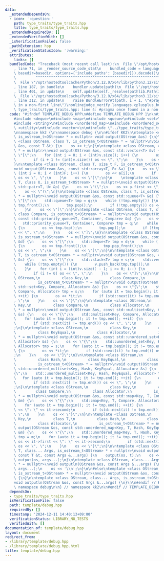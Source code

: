 ```yaml
---
data:
  _extendedDependsOn:
  - icon: ':question:'
    path: type_traits/type_traits.hpp
    title: type_traits/type_traits.hpp
  _extendedRequiredBy: []
  _extendedVerifiedWith: []
  _isVerificationFailed: false
  _pathExtension: hpp
  _verificationStatusIcon: ':warning:'
  attributes:
    links: []
  bundledCode: "Traceback (most recent call last):\n  File \"/opt/hostedtoolcache/Python/3.12.0/x64/lib/python3.12/site-packages/onlinejudge_verify/documentation/build.py\"\
    , line 71, in _render_source_code_stat\n    bundled_code = language.bundle(stat.path,\
    \ basedir=basedir, options={'include_paths': [basedir]}).decode()\n          \
    \         ^^^^^^^^^^^^^^^^^^^^^^^^^^^^^^^^^^^^^^^^^^^^^^^^^^^^^^^^^^^^^^^^^^^^^^^^^^^^^^^^^\n\
    \  File \"/opt/hostedtoolcache/Python/3.12.0/x64/lib/python3.12/site-packages/onlinejudge_verify/languages/cplusplus.py\"\
    , line 187, in bundle\n    bundler.update(path)\n  File \"/opt/hostedtoolcache/Python/3.12.0/x64/lib/python3.12/site-packages/onlinejudge_verify/languages/cplusplus_bundle.py\"\
    , line 401, in update\n    self.update(self._resolve(pathlib.Path(included), included_from=path))\n\
    \  File \"/opt/hostedtoolcache/Python/3.12.0/x64/lib/python3.12/site-packages/onlinejudge_verify/languages/cplusplus_bundle.py\"\
    , line 312, in update\n    raise BundleErrorAt(path, i + 1, \"#pragma once found\
    \ in a non-first line\")\nonlinejudge_verify.languages.cplusplus_bundle.BundleErrorAt:\
    \ type_traits/type_traits.hpp: line 4: #pragma once found in a non-first line\n"
  code: "#ifndef TEMPLATE_DEBUG_HPP\n#define TEMPLATE_DEBUG_HPP 1\n\n#include <array>\n\
    #include <deque>\n#include <map>\n#include <queue>\n#include <set>\n#include <stack>\n\
    #include <string>\n#include <unordered_map>\n#include <unordered_set>\n#include\
    \ <utility>\n#include <vector>\n\n#include \"../type_traits/type_traits.hpp\"\n\
    \nnamespace kk2 {\n\nnamespace debug {\n\n#ifdef KK2\n\ntemplate <class OStream,\
    \ is_ostream_t<OStream> * = nullptr> void output(OStream &os) {\n}\n\ntemplate\
    \ <class OStream, class T, is_ostream_t<OStream> * = nullptr>\nvoid output(OStream\
    \ &os, const T &t) {\n    os << t;\n}\n\ntemplate <class OStream, class T, is_ostream_t<OStream>\
    \ * = nullptr>\nvoid output(OStream &os, const std::vector<T> &v) {\n    os <<\
    \ \"[\";\n    for (int i = 0; i < (int)v.size(); i++) {\n        os << v[i];\n\
    \        if (i + 1 != (int)v.size()) os << \", \";\n    }\n    os << \"]\";\n\
    }\n\ntemplate <class OStream, class T, size_t F, is_ostream_t<OStream> * = nullptr>\n\
    void output(OStream &os, const std::array<T, F> &a) {\n    os << \"[\";\n    for\
    \ (int i = 0; i < (int)F; i++) {\n        os << a[i];\n        if (i + 1 != (int)F)\
    \ os << \", \";\n    }\n    os << \"]\";\n}\n    \ntemplate <class OStream, class\
    \ T, class U, is_ostream_t<OStream> * = nullptr>\nvoid output(OStream &os, const\
    \ std::pair<T, U> &p) {\n    os << \"(\";\n    os << p.first << \", \" << p.second;\n\
    \    os << \")\";\n}\n\ntemplate <class OStream, class T, is_ostream_t<OStream>\
    \ * = nullptr>\nvoid output(OStream &os, const std::queue<T> &q) {\n    os <<\
    \ \"[\";\n    std::queue<T> tmp = q;\n    while (!tmp.empty()) {\n        os <<\
    \ tmp.front();\n        tmp.pop();\n        if (!tmp.empty()) os << \", \";\n\
    \    }\n    os << \"]\";\n}\n\ntemplate <class OStream, class T, class Container,\
    \ class Compare, is_ostream_t<OStream> * = nullptr>\nvoid output(OStream &os,\
    \ const std::priority_queue<T, Container, Compare> &q) {\n    os << \"[\";\n \
    \   std::priority_queue<T, Container, Compare> tmp = q;\n    while (!tmp.empty())\
    \ {\n        os << tmp.top();\n        tmp.pop();\n        if (!tmp.empty()) os\
    \ << \", \";\n    }\n    os << \"]\";\n}\n\ntemplate <class OStream, class T,\
    \ is_ostream_t<OStream> * = nullptr>\nvoid output(OStream &os, const std::deque<T>\
    \ &d) {\n    os << \"[\";\n    std::deque<T> tmp = d;\n    while (!tmp.empty())\
    \ {\n        os << tmp.front();\n        tmp.pop_front();\n        if (!tmp.empty())\
    \ os << \", \";\n    }\n    os << \"]\";\n}\n\ntemplate <class OStream, class\
    \ T, is_ostream_t<OStream> * = nullptr>\nvoid output(OStream &os, const std::stack<T>\
    \ &s) {\n    os << \"[\";\n    std::stack<T> tmp = s;\n    std::vector<T> v;\n\
    \    while (!tmp.empty()) {\n        v.push_back(tmp.top());\n        tmp.pop();\n\
    \    }\n    for (int i = (int)v.size() - 1; i >= 0; i--) {\n        os << v[i];\n\
    \        if (i != 0) os << \", \";\n    }\n    os << \"]\";\n}\n\ntemplate <class\
    \ OStream,\n          class Key,\n          class Compare,\n          class Allocator,\n\
    \          is_ostream_t<OStream> * = nullptr>\nvoid output(OStream &os, const\
    \ std::set<Key, Compare, Allocator> &s) {\n    os << \"{\";\n    std::set<Key,\
    \ Compare, Allocator> tmp = s;\n    for (auto it = tmp.begin(); it != tmp.end();\
    \ ++it) {\n        os << *it;\n        if (std::next(it) != tmp.end()) os << \"\
    , \";\n    }\n    os << \"}\";\n}\n\ntemplate <class OStream,\n          class\
    \ Key,\n          class Compare,\n          class Allocator,\n          is_ostream_t<OStream>\
    \ * = nullptr>\nvoid output(OStream &os, const std::multiset<Key, Compare, Allocator>\
    \ &s) {\n    os << \"{\";\n    std::multiset<Key, Compare, Allocator> tmp = s;\n\
    \    for (auto it = tmp.begin(); it != tmp.end(); ++it) {\n        os << *it;\n\
    \        if (std::next(it) != tmp.end()) os << \", \";\n    }\n    os << \"}\"\
    ;\n}\n\ntemplate <class OStream,\n          class Key,\n          class Hash,\n\
    \          class KeyEqual,\n          class Allocator,\n          is_ostream_t<OStream>\
    \ * = nullptr>\nvoid output(OStream &os, const std::unordered_set<Key, Hash, KeyEqual,\
    \ Allocator> &s) {\n    os << \"{\";\n    std::unordered_set<Key, Hash, KeyEqual,\
    \ Allocator> tmp = s;\n    for (auto it = tmp.begin(); it != tmp.end(); ++it)\
    \ {\n        os << *it;\n        if (std::next(it) != tmp.end()) os << \", \"\
    ;\n    }\n    os << \"}\";\n}\n\ntemplate <class OStream,\n          class Key,\n\
    \          class Hash,\n          class KeyEqual,\n          class Allocator,\n\
    \          is_ostream_t<OStream> * = nullptr>\nvoid output(OStream &os, const\
    \ std::unordered_multiset<Key, Hash, KeyEqual, Allocator> &s) {\n    os << \"\
    {\";\n    std::unordered_multiset<Key, Hash, KeyEqual, Allocator> tmp = s;\n \
    \   for (auto it = tmp.begin(); it != tmp.end(); ++it) {\n        os << *it;\n\
    \        if (std::next(it) != tmp.end()) os << \", \";\n    }\n    os << \"}\"\
    ;\n}\n\ntemplate <class OStream,\n          class Key,\n          class T,\n \
    \         class Compare,\n          class Allocator,\n          is_ostream_t<OStream>\
    \ * = nullptr>\nvoid output(OStream &os, const std::map<Key, T, Compare, Allocator>\
    \ &m) {\n    os << \"{\";\n    std::map<Key, T, Compare, Allocator> tmp = m;\n\
    \    for (auto it = tmp.begin(); it != tmp.end(); ++it) {\n        os << it->first\
    \ << \": \" << it->second;\n        if (std::next(it) != tmp.end()) os << \",\
    \ \";\n    }\n    os << \"}\";\n}\n\ntemplate <class OStream,\n          class\
    \ Key,\n          class T,\n          class Hash,\n          class KeyEqual,\n\
    \          class Allocator,\n          is_ostream_t<OStream> * = nullptr>\nvoid\
    \ output(OStream &os, const std::unordered_map<Key, T, Hash, KeyEqual, Allocator>\
    \ &m) {\n    os << \"{\";\n    std::unordered_map<Key, T, Hash, KeyEqual, Allocator>\
    \ tmp = m;\n    for (auto it = tmp.begin(); it != tmp.end(); ++it) {\n       \
    \ os << it->first << \": \" << it->second;\n        if (std::next(it) != tmp.end())\
    \ os << \", \";\n    }\n    os << \"}\";\n}\n\ntemplate <class OStream, class\
    \ T, class... Args, is_ostream_t<OStream> * = nullptr>\nvoid output(OStream &os,\
    \ const T &t, const Args &...args) {\n    output(os, t);\n    os << ' ';\n   \
    \ output(os, args...);\n}\n\ntemplate <class OStream, class... Args, is_ostream_t<OStream>\
    \ * = nullptr>\nvoid outputln(OStream &os, const Args &...args) {\n    output(os,\
    \ args...);\n    os << '\\n';\n}\n\n#else\ntemplate <class OStream, class... Args,\
    \ is_ostream_t<OStream> * = nullptr>\nvoid output(OStream &os, const Args &...args)\
    \ {\n}\n\ntemplate <class OStream, class... Args, is_ostream_t<OStream> * = nullptr>\n\
    void outputln(OStream &os, const Args &...args) {\n}\n\n#endif // KK2\n\n} //\
    \ namespace debug\n\n} // namespace kk2\n\n#endif // TEMPLATE_DEBUG_HPP\n"
  dependsOn:
  - type_traits/type_traits.hpp
  isVerificationFile: false
  path: template/debug.hpp
  requiredBy: []
  timestamp: '2024-12-11 14:40:13+09:00'
  verificationStatus: LIBRARY_NO_TESTS
  verifiedWith: []
documentation_of: template/debug.hpp
layout: document
redirect_from:
- /library/template/debug.hpp
- /library/template/debug.hpp.html
title: template/debug.hpp
---
```

